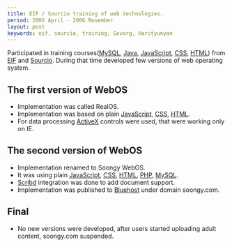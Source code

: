 ```yaml
---
title: EIF / Sourcio training of web technologies.
period: 2006 April - 2006 November
layout: post
keywords: eif, sourcio, training, Gevorg, Harutyunyan
---
```

Participated in training courses([MySQL], [Java], [JavaScript], [CSS], [HTML]) from [EIF] and [Sourcio]. 
During that time developed few versions of web operating system.

## The first version of WebOS

 - Implementation was called RealOS.
 - Implementation was based on plain [JavaScript], [CSS], [HTML].
 - For data processing [ActiveX] controls were used, that were working only on IE.

## The second version of WebOS

 - Implementation renamed to Soongy WebOS.
 - It was using plain [JavaScript], [CSS], [HTML], [PHP], [MySQL].
 - [Scribd] integration was done to add document support.
 - Implementation was published to [Bluehost] under domain soongy.com.

## Final

 - No new versions were developed, after users started uploading adult content, soongy.com suspended.

[EIF]: http://www.eif.am/
[Sourcio]: http://www.sourcio.com/
[MySQL]: http://en.wikipedia.org/wiki/MySQL
[Java]: http://en.wikipedia.org/wiki/Java_(programming_language)
[CSS]: http://en.wikipedia.org/wiki/Cascading_Style_Sheets
[HTML]: http://en.wikipedia.org/wiki/HTML
[JavaScript]: http://en.wikipedia.org/wiki/JavaScript
[ActiveX]: http://en.wikipedia.org/wiki/ActiveX
[PHP]: http://www.php.net/
[Scribd]: http://www.scribd.com/
[Bluehost]: http://www.bluehost.com/